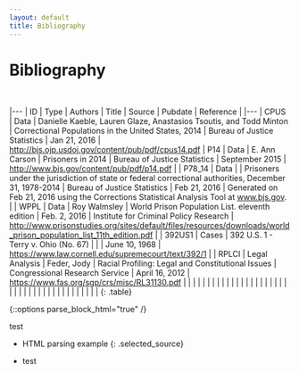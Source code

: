 ```yaml
---
layout: default
title: Bibliography
---
```


# Bibliography

<br />

|---
| ID | Type | Authors | Title | Source | Pubdate | Reference |
|---
| CPUS <span id="CPUS"></span> | Data | Danielle Kaeble, Lauren Glaze, Anastasios Tsoutis, and Todd Minton | Correctional Populations in the United States, 2014 | Bureau of Justice Statistics | Jan 21, 2016 | http://bjs.ojp.usdoj.gov/content/pub/pdf/cpus14.pdf
| P14 <span id="P14"></span> | Data | E. Ann Carson | Prisoners in 2014 | Bureau of Justice Statistics | September 2015 | http://www.bjs.gov/content/pub/pdf/p14.pdf |
| P78_14 <span id="P78_14"></span> | Data |  | Prisoners under the jurisdiction of state or federal correctional authorities, December 31, 1978-2014 | Bureau of Justice Statistics | Feb 21, 2016 | Generated on Feb 21, 2016 using the Corrections Statistical Analysis Tool at www.bjs.gov. |
| WPPL <span id="WPPL"></span> | Data | Roy Walmsley | World Prison Population List. eleventh edition | Feb. 2, 2016 | Institute for Criminal Policy Research | http://www.prisonstudies.org/sites/default/files/resources/downloads/world_prison_population_list_11th_edition.pdf |
| 392US1 <span id="392US1"></span> | Cases | 392 U.S. 1 - Terry v. Ohio (No. 67) |  |  | June 10, 1968 | https://www.law.cornell.edu/supremecourt/text/392/1 |
| RPLCI | Legal Analysis | Feder, Jody | Racial Profiling: Legal and Constitutional Issues | Congressional Research Service | April 16, 2012 | https://www.fas.org/sgp/crs/misc/RL31130.pdf |
|  |  |  |  |  |  |  |
|  |  |  |  |  |  |  |
|  |  |  |  |  |  |  |
|  |  |  |  |  |  |  |
|  |  |  |  |  |  |  |
{: .table}


{::options parse_block_html="true" /}
<div>
test

* HTML parsing example
{: .selected_source}

* test
</div>